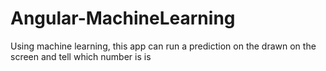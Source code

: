 # Angular-MachineLearning
Using machine learning, this app can run a prediction on the drawn on the screen and tell which number is is
